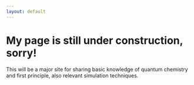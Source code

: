```yaml
---
layout: default
---
```

<h1>My page is still under construction, sorry!</h1>
<p>This will be a major site for sharing basic knowledge of quantum chemistry and first principle, 
    also relevant simulation techniques.</p>
